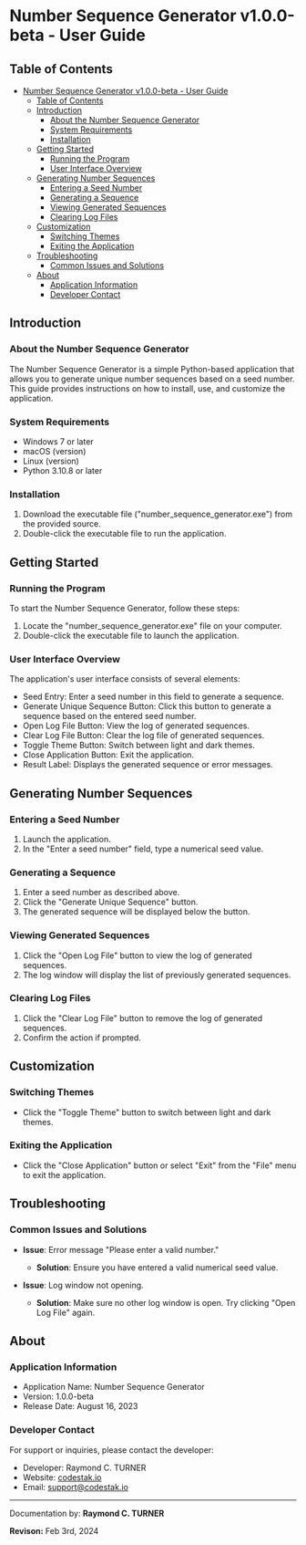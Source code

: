 # Number Sequence Generator v1.0.0-beta - User Guide

## Table of Contents

- [Number Sequence Generator v1.0.0-beta - User Guide](#number-sequence-generator-v100-beta---user-guide)
  - [Table of Contents](#table-of-contents)
  - [Introduction](#introduction)
    - [About the Number Sequence Generator](#about-the-number-sequence-generator)
    - [System Requirements](#system-requirements)
    - [Installation](#installation)
  - [Getting Started](#getting-started)
    - [Running the Program](#running-the-program)
    - [User Interface Overview](#user-interface-overview)
  - [Generating Number Sequences](#generating-number-sequences)
    - [Entering a Seed Number](#entering-a-seed-number)
    - [Generating a Sequence](#generating-a-sequence)
    - [Viewing Generated Sequences](#viewing-generated-sequences)
    - [Clearing Log Files](#clearing-log-files)
  - [Customization](#customization)
    - [Switching Themes](#switching-themes)
    - [Exiting the Application](#exiting-the-application)
  - [Troubleshooting](#troubleshooting)
    - [Common Issues and Solutions](#common-issues-and-solutions)
  - [About](#about)
    - [Application Information](#application-information)
    - [Developer Contact](#developer-contact)

## Introduction

### About the Number Sequence Generator

The Number Sequence Generator is a simple Python-based application that allows you to generate unique number sequences based on a seed number. This guide provides instructions on how to install, use, and customize the application.

### System Requirements

- Windows 7 or later
- macOS (version)
- Linux (version)
- Python 3.10.8 or later

### Installation

1. Download the executable file ("number_sequence_generator.exe") from the provided source.
2. Double-click the executable file to run the application.

## Getting Started

### Running the Program

To start the Number Sequence Generator, follow these steps:

1. Locate the "number_sequence_generator.exe" file on your computer.
2. Double-click the executable file to launch the application.

### User Interface Overview

The application's user interface consists of several elements:

- Seed Entry: Enter a seed number in this field to generate a sequence.
- Generate Unique Sequence Button: Click this button to generate a sequence based on the entered seed number.
- Open Log File Button: View the log of generated sequences.
- Clear Log File Button: Clear the log file of generated sequences.
- Toggle Theme Button: Switch between light and dark themes.
- Close Application Button: Exit the application.
- Result Label: Displays the generated sequence or error messages.

## Generating Number Sequences

### Entering a Seed Number

1. Launch the application.
2. In the "Enter a seed number" field, type a numerical seed value.

### Generating a Sequence

1. Enter a seed number as described above.
2. Click the "Generate Unique Sequence" button.
3. The generated sequence will be displayed below the button.

### Viewing Generated Sequences

1. Click the "Open Log File" button to view the log of generated sequences.
2. The log window will display the list of previously generated sequences.

### Clearing Log Files

1. Click the "Clear Log File" button to remove the log of generated sequences.
2. Confirm the action if prompted.

## Customization

### Switching Themes

- Click the "Toggle Theme" button to switch between light and dark themes.

### Exiting the Application

- Click the "Close Application" button or select "Exit" from the "File" menu to exit the application.

## Troubleshooting

### Common Issues and Solutions

- **Issue**: Error message "Please enter a valid number."
  - **Solution**: Ensure you have entered a valid numerical seed value.

- **Issue**: Log window not opening.
  - **Solution**: Make sure no other log window is open. Try clicking "Open Log File" again.

## About

### Application Information

- Application Name: Number Sequence Generator
- Version: 1.0.0-beta
- Release Date: August 16, 2023

### Developer Contact

For support or inquiries, please contact the developer:  
- Developer: Raymond C. TURNER
- Website: [codestak.io](https://codestak.io)
- Email: [support@codestak.io](mailto:support@codestak.io)



---

Documentation by: **Raymond C. TURNER**

**Revison:** Feb 3rd, 2024